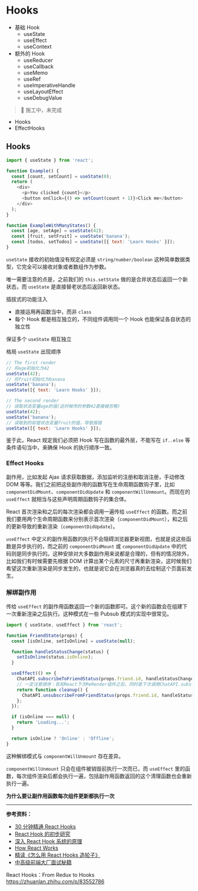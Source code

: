 # Hooks

- 基础 Hook
  - useState
  - useEffect
  - useContext
- 额外的 Hook
  - useReducer
  - useCallback
  - useMemo
  - useRef
  - useImperativeHandle
  - useLayoutEffect
  - useDebugValue


> 🚧 施工中，未完成

- Hooks
- EffectHooks

## Hooks

```js
import { useState } from 'react';

function Example() {
  const [count, setCount] = useState(0);
  return (
    <div>
      <p>You clicked {count}</p>
      <button onClick={() => setCount(count + 1)}>Click me</button>
    </div>
  );
}
```

```js
function ExampleWithManyStates() {
  const [age, setAge] = useState(42);
  const [fruit, setFruit] = useState('banana');
  const [todos, setTodos] = useState([{ text: 'Learn Hooks' }]);
}
```

`useState` 接收的初始值没有规定必须是 `string/number/boolean` 这种简单数据类型，它完全可以接收对象或者数组作为参数。

唯一需要注意的点是，之前我们的 `this.setState` 做的是合并状态后返回一个新状态，而 `useState` 是直接替老状态后返回新状态。

插拔式的功能注入

- 直接运用再函数当中，而非 `class`
- 每个 Hook 都是相互独立的，不同组件调用同一个 Hook 也能保证各自状态的独立性

保证多个 `useState` 相互独立

格局 `useState` 出现顺序

```js
// The first render
// 将age初始化为42
useState(42);
// 将fruit初始化为banana
useState('banana');
useState([{ text: 'Learn Hooks' }]);

// The second render
// 读取状态变量age的值(这时候传的参数42直接被忽略)
useState(42);
useState('banana');
// 读取到的却是状态变量fruit的值，导致报错
useState([{ text: 'Learn Hooks' }]);
```

鉴于此，React 规定我们必须把 Hook 写在函数的最外层，不能写在 `if..else` 等条件语句当中，来确保 Hook 的执行顺序一致。

### Effect Hooks

副作用，比如发起 Ajax 请求获取数据，添加监听的注册和取消注册，手动修改 DOM 等等。我们之前把这些副作用的函数写在生命周期函数钩子里，比如 `componentDidMount`、`componentDidUpdate` 和 `componentWillUnmount`。而现在的 `useEffect` 就相当与这些声明周期函数钩子的集合体。

React 首次渲染和之后的每次渲染都会调用一遍传给 `useEffect` 的函数。而之前我们要用两个生命周期函数来分别表示首次渲染（`componentDidMount`），和之后的更新导致的重新渲染（`componentDidUpdate`）。

`useEffect` 中定义的副作用函数的执行不会阻碍浏览器更新视图，也就是说这些函数是异步执行的，而之前的 `componentDidMount` 或 `componentDidUpdate` 中的代码则是同步执行的。这种安排对大多数副作用来说都是合理的，但有的情况除外，比如我们有时候需要先根据 DOM 计算出某个元素的尺寸再重新渲染，这时候我们希望这次重新渲染是同步发生的，也就是说它会在浏览器真的去绘制这个页面前发生。

### 解绑副作用

传给 `useEffect` 的副作用函数返回一个新的函数即可。这个新的函数会在组建下一次重新渲染之后执行。这种模式在一些 Pubsub 模式的实现中很常见。

```js
import { useState, useEffect } from 'react';

function FriendState(props) {
  const [isOnline, setIsOnline] = useState(null);

  function handleStatusChange(status) {
    setIsOnline(status.isOnline);
  }

  useEffect(() => {
    ChatAPI.subscribeToFriendStatus(props.friend.id, handleStatusChange);
    // 一定注意顺序：告知React下次ReRender组件之后，同时是下次调用ChatAPI.subscribeToFriendStatus之前执行cleanup
    return function cleanup() {
      ChatAPI.unsubscribeFromFriendStatus(props.friend.id, handleStatusChange);
    };
  });

  if (isOnline === null) {
    return 'Loading...';
  }

  return isOnline ? 'Online' : 'Offline';
}
```

这种解绑模式与 `componentWillUnmount` 存在差异。

`componentWillUnmount` 只会在组件被销毁前执行一次而已，而 `useEffect` 里的函数，每次组件渲染后都会执行一遍，包括副作用函数返回的这个清理函数也会重新执行一遍。

**为什么要让副作用函数每次组件更新都执行一次**

---

**参考资料：**

- [30 分钟精通 React Hooks](https://juejin.im/post/5be3ea136fb9a049f9121014)
- [React Hook 的初步研究](https://github.com/lhyt/issue/issues/35)
- [深入 React Hook 系统的原理](https://juejin.im/post/5c99a75af265da60ef635898)
- [How React Works](https://juejin.im/post/5b9a45fc5188255c402af11f)
- [精读《怎么用 React Hooks 造轮子》](https://juejin.im/post/5bf20ce6e51d454a324dd0e6)
- [中高级前端大厂面试秘籍](https://juejin.im/post/5c92f499f265da612647b754)


React Hooks：From Redux to Hooks
https://zhuanlan.zhihu.com/p/83552786